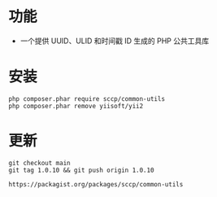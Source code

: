 # 功能

* 一个提供 UUID、ULID 和时间戳 ID 生成的 PHP 公共工具库

# 安装

```shell
php composer.phar require sccp/common-utils
php composer.phar remove yiisoft/yii2
```

# 更新

```shell
git checkout main
git tag 1.0.10 && git push origin 1.0.10

https://packagist.org/packages/sccp/common-utils
```
